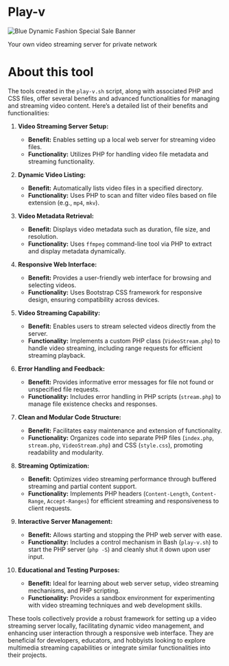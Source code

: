 # Play-v
![Blue Dynamic Fashion Special Sale Banner](https://github.com/mashunterbd/Play-v/assets/108648096/9f2ce63a-0c5a-42b9-a52f-a35caa74c6bf)

Your own video streaming server for private network 

# About this tool 
The tools created in the `play-v.sh` script, along with associated PHP and CSS files, offer several benefits and advanced functionalities for managing and streaming video content. Here’s a detailed list of their benefits and functionalities:

1. **Video Streaming Server Setup:**
   - **Benefit:** Enables setting up a local web server for streaming video files.
   - **Functionality:** Utilizes PHP for handling video file metadata and streaming functionality.

2. **Dynamic Video Listing:**
   - **Benefit:** Automatically lists video files in a specified directory.
   - **Functionality:** Uses PHP to scan and filter video files based on file extension (e.g., `mp4`, `mkv`).

3. **Video Metadata Retrieval:**
   - **Benefit:** Displays video metadata such as duration, file size, and resolution.
   - **Functionality:** Uses `ffmpeg` command-line tool via PHP to extract and display metadata dynamically.

4. **Responsive Web Interface:**
   - **Benefit:** Provides a user-friendly web interface for browsing and selecting videos.
   - **Functionality:** Uses Bootstrap CSS framework for responsive design, ensuring compatibility across devices.

5. **Video Streaming Capability:**
   - **Benefit:** Enables users to stream selected videos directly from the server.
   - **Functionality:** Implements a custom PHP class (`VideoStream.php`) to handle video streaming, including range requests for efficient streaming playback.

6. **Error Handling and Feedback:**
   - **Benefit:** Provides informative error messages for file not found or unspecified file requests.
   - **Functionality:** Includes error handling in PHP scripts (`stream.php`) to manage file existence checks and responses.

7. **Clean and Modular Code Structure:**
   - **Benefit:** Facilitates easy maintenance and extension of functionality.
   - **Functionality:** Organizes code into separate PHP files (`index.php`, `stream.php`, `VideoStream.php`) and CSS (`style.css`), promoting readability and modularity.

8. **Streaming Optimization:**
   - **Benefit:** Optimizes video streaming performance through buffered streaming and partial content support.
   - **Functionality:** Implements PHP headers (`Content-Length`, `Content-Range`, `Accept-Ranges`) for efficient streaming and responsiveness to client requests.

9. **Interactive Server Management:**
   - **Benefit:** Allows starting and stopping the PHP web server with ease.
   - **Functionality:** Includes a control mechanism in Bash (`play-v.sh`) to start the PHP server (`php -S`) and cleanly shut it down upon user input.

10. **Educational and Testing Purposes:**
    - **Benefit:** Ideal for learning about web server setup, video streaming mechanisms, and PHP scripting.
    - **Functionality:** Provides a sandbox environment for experimenting with video streaming techniques and web development skills.

These tools collectively provide a robust framework for setting up a video streaming server locally, facilitating dynamic video management, and enhancing user interaction through a responsive web interface. They are beneficial for developers, educators, and hobbyists looking to explore multimedia streaming capabilities or integrate similar functionalities into their projects.
